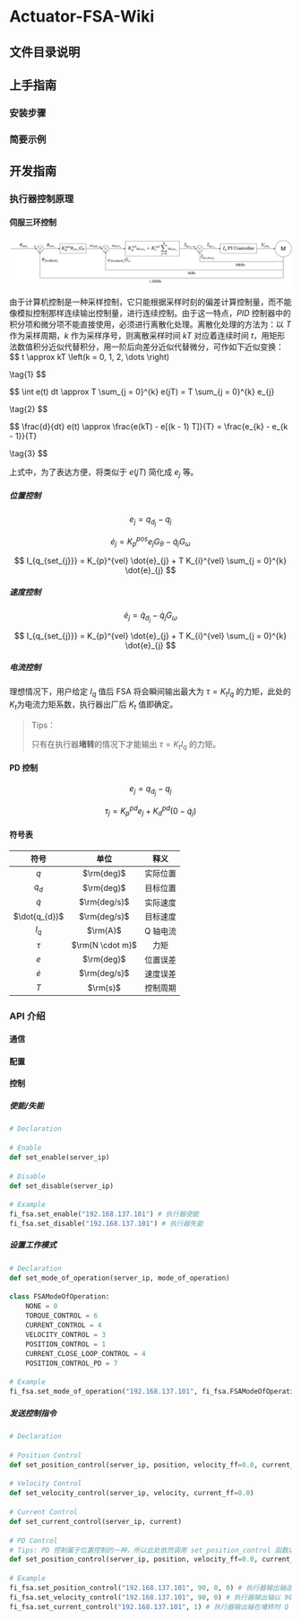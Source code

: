 # Actuator-FSA-Wiki

## 文件目录说明

## 上手指南

### 安装步骤

### 简要示例

## 开发指南

### 执行器控制原理

#### 伺服三环控制

![FSA控制框图](./doc/images/FSA%E6%8E%A7%E5%88%B6%E6%A1%86%E5%9B%BE.svg)

由于计算机控制是一种采样控制，它只能根据采样时刻的偏差计算控制量，而不能像模拟控制那样连续输出控制量，进行连续控制。由于这一特点，$PID$ 控制器中的积分项和微分项不能直接使用，必须进行离散化处理。离散化处理的方法为：以 $T$ 作为采样周期，$k$ 作为采样序号，则离散采样时间 $kT$ 对应着连续时间 $t$​，用矩形法数值积分近似代替积分，用一阶后向差分近似代替微分，可作如下近似变换：
$$
t \approx kT \left(k = 0, 1, 2, \dots \right)

\tag{1}
$$

$$
\int e(t) dt \approx T \sum_{j = 0}^{k} e(jT) = T \sum_{j = 0}^{k} e_{j}

\tag{2}
$$

$$
\frac{d}{dt} e(t) \approx \frac{e(kT) - e[(k - 1) T]}{T} = \frac{e_{k} - e_{k - 1}}{T}

\tag{3}
$$

上式中，为了表达方便，将类似于 $e(jT)$ 简化成 $e_{j}$​ 等。

##### 位置控制

$$ e_{j} = q_{d_{j}} - q_{j} $$

$$
\dot{e}_{j} = K_{p}^{pos} e_{j} G_{\theta} - \dot{q}_{j} G_{\omega}
$$

$$
I_{q_{set_{j}}} = K_{p}^{vel} \dot{e}_{j} + T K_{i}^{vel} \sum_{j = 0}^{k} \dot{e}_{j}
$$

##### 速度控制

$$
\dot{e}_{j} = \dot{q}_{d_{j}} - \dot{q}_{j} G_{\omega}
$$

$$
I_{q_{set_{j}}} = K_{p}^{vel} \dot{e}_{j} + T K_{i}^{vel} \sum_{j = 0}^{k} \dot{e}_{j}
$$

##### 电流控制

理想情况下，用户给定 $I_{q}$ 值后 FSA 将会瞬间输出最大为 $\tau = K_{t} I_{q}$ 的力矩，此处的 $K_{t}$​ 为电流力矩系数，执行器出厂后 $K_{t}$ 值即确定。

> Tips：
>
> 只有在执行器**堵转**的情况下才能输出 $\tau = K_{t} I_{q}$ 的力矩。

#### PD 控制

$$
e_{j} = q_{d_{j}} - q_{j}
$$

$$
\tau_{j} = K_{p}^{pd} e_{j} + K_{d}^{pd} \left(0 - \dot{q}_{j} \right)
$$

#### 符号表

|     符号      |       单位       |   释义   |
| :-----------: | :--------------: | :------: |
|      $q$      |    $\rm{deg}$    | 实际位置 |
|    $q_{d}$    |    $\rm{deg}$    | 目标位置 |
|   $\dot{q}$   |   $\rm{deg/s}$   | 实际速度 |
| $\dot{q_{d}}$ |   $\rm{deg/s}$   | 目标速度 |
|    $I_{q}$    |     $\rm{A}$     | Q 轴电流 |
|    $\tau$     | $\rm{N \cdot m}$ |   力矩   |
|      $e$      |    $\rm{deg}$    | 位置误差 |
|   $\dot{e}$   |   $\rm{deg/s}$   | 速度误差 |
|      $T$      |     $\rm{s}$     | 控制周期 |



### API 介绍

#### 通信



#### 配置



#### 控制

##### 使能/失能

```python
# Declaration

# Enable
def set_enable(server_ip)

# Disable
def set_disable(server_ip)

# Example
fi_fsa.set_enable("192.168.137.101") # 执行器使能
fi_fsa.set_disable("192.168.137.101") # 执行器失能
```

##### 设置工作模式

```python
# Declaration
def set_mode_of_operation(server_ip, mode_of_operation)

class FSAModeOfOperation:
    NONE = 0
    TORQUE_CONTROL = 6
    CURRENT_CONTROL = 4
    VELOCITY_CONTROL = 3
    POSITION_CONTROL = 1
    CURRENT_CLOSE_LOOP_CONTROL = 4
    POSITION_CONTROL_PD = 7

# Example
fi_fsa.set_mode_of_operation("192.168.137.101", fi_fsa.FSAModeOfOperation.VELOCITY_CONTROL)
```

##### 发送控制指令

```python
# Declaration

# Position Control
def set_position_control(server_ip, position, velocity_ff=0.0, current_ff=0.0)

# Velocity Control
def set_velocity_control(server_ip, velocity, current_ff=0.0)

# Current Control
def set_current_control(server_ip, current)

# PD Control
# Tips: PD 控制属于位置控制的一种，所以此处依然调用 set_position_control 函数以设定目标位置
def set_position_control(server_ip, position, velocity_ff=0.0, current_ff=0.0)

# Example
fi_fsa.set_position_control("192.168.137.101", 90, 0, 0) # 执行器输出轴逆时针旋转 90 度
fi_fsa.set_velocity_control("192.168.137.101", 90, 0) # 执行器输出轴以 90 度每秒的速度逆时针旋转
fi_fsa.set_current_control("192.168.137.101", 1) # 执行器输出轴在堵转时 Q 轴电流为 1 安培
```

